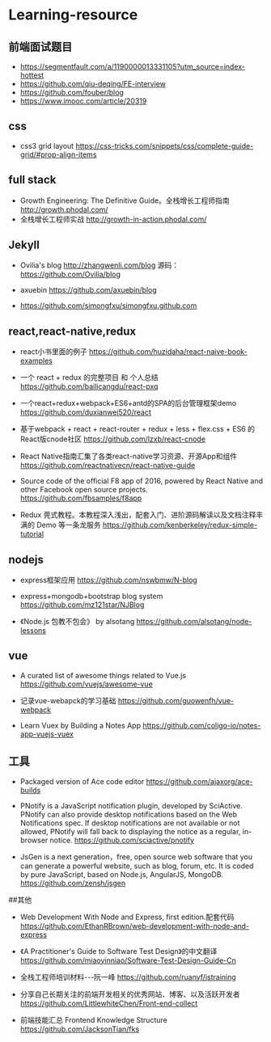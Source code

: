 # Learning-resource

## 前端面试题目
* https://segmentfault.com/a/1190000013331105?utm_source=index-hottest
* https://github.com/qiu-deqing/FE-interview
* https://github.com/fouber/blog
* https://www.imooc.com/article/20319

## css
* css3 grid layout https://css-tricks.com/snippets/css/complete-guide-grid/#prop-align-items

## full stack
* Growth Engineering: The Definitive Guide。全栈增长工程师指南 http://growth.phodal.com/
* 全栈增长工程师实战 http://growth-in-action.phodal.com/

## Jekyll
* Ovilia's blog http://zhangwenli.com/blog
  源码：https://github.com/Ovilia/blog
  
* axuebin
https://github.com/axuebin/blog

* https://github.com/simongfxu/simongfxu.github.com


## react,react-native,redux

* react小书里面的例子
https://github.com/huzidaha/react-naive-book-examples

* 一个 react + redux 的完整项目 和 个人总结
https://github.com/bailicangdu/react-pxq

* 一个react+redux+webpack+ES6+antd的SPA的后台管理框架demo
https://github.com/duxianwei520/react

* 基于webpack + react + react-router + redux + less + flex.css + ES6 的React版cnode社区
https://github.com/lzxb/react-cnode

* React Native指南汇集了各类react-native学习资源、开源App和组件
https://github.com/reactnativecn/react-native-guide

* Source code of the official F8 app of 2016, powered by React Native and other Facebook open source projects.
https://github.com/fbsamples/f8app


* Redux 莞式教程。本教程深入浅出，配套入门、进阶源码解读以及文档注释丰满的 Demo 等一条龙服务
https://github.com/kenberkeley/redux-simple-tutorial


## nodejs
* express框架应用
https://github.com/nswbmw/N-blog

* express+mongodb+bootstrap blog system
https://github.com/mz121star/NJBlog

* 《Node.js 包教不包会》 by alsotang
https://github.com/alsotang/node-lessons

## vue
* A curated list of awesome things related to Vue.js
https://github.com/vuejs/awesome-vue

* 记录vue-webapck的学习基础
https://github.com/guowenfh/vue-webpack

* Learn Vuex by Building a Notes App
https://github.com/coligo-io/notes-app-vuejs-vuex


## 工具
* Packaged version of Ace code editor
https://github.com/ajaxorg/ace-builds

* PNotify is a JavaScript notification plugin, developed by SciActive. PNotify can also provide desktop notifications based on the Web Notifications spec. If desktop notifications are not available or not allowed, PNotify will fall back to displaying the notice as a regular, in-browser notice.
https://github.com/sciactive/pnotify

* JsGen is a next generation，free, open source web software that you can generate a powerful website, such as blog, forum, etc. It is coded by pure JavaScript, based on Node.js, AngularJS, MongoDB.
https://github.com/zensh/jsgen

##其他

* Web Development With Node and Express, first edition.配套代码
https://github.com/EthanRBrown/web-development-with-node-and-express

* 《A Practitioner's Guide to Software Test Design》的中文翻译
https://github.com/miaoyinniao/Software-Test-Design-Guide-Cn

* 全栈工程师培训材料---阮一峰
https://github.com/ruanyf/jstraining

* 分享自己长期关注的前端开发相关的优秀网站、博客、以及活跃开发者
https://github.com/LittlewhiteChen/Front-end-collect

* 前端技能汇总 Frontend Knowledge Structure
https://github.com/JacksonTian/fks

